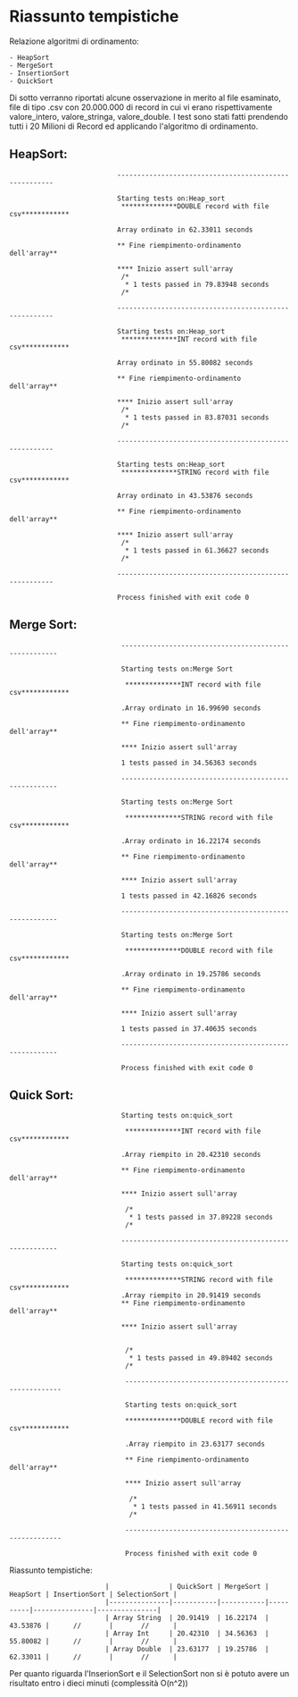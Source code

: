 # Riassunto tempistiche



Relazione algoritmi di ordinamento:

    - HeapSort
    - MergeSort
    - InsertionSort
    - QuickSort

Di sotto verranno riportati alcune osservazione in merito al file esaminato, file di tipo .csv con 20.000.000 di record in cui vi erano
rispettivamente valore_intero, valore_stringa, valore_double. I test sono stati fatti prendendo tutti i 20 Milioni di Record ed applicando
l'algoritmo di ordinamento.

## HeapSort:

                               ------------------------------------------------------

                               Starting tests on:Heap_sort
                                **************DOUBLE record with file csv************

                               Array ordinato in 62.33011 seconds

                               ** Fine riempimento-ordinamento dell'array**

                               **** Inizio assert sull'array
                                /*
                                 * 1 tests passed in 79.83948 seconds
                                /*

                               ------------------------------------------------------

                               Starting tests on:Heap_sort
                                **************INT record with file csv************

                               Array ordinato in 55.80082 seconds

                               ** Fine riempimento-ordinamento dell'array**

                               **** Inizio assert sull'array
                                /*
                                 * 1 tests passed in 83.87031 seconds
                                /*

                               ------------------------------------------------------

                               Starting tests on:Heap_sort
                                **************STRING record with file csv************

                               Array ordinato in 43.53876 seconds

                               ** Fine riempimento-ordinamento dell'array**

                               **** Inizio assert sull'array
                                /*
                                 * 1 tests passed in 61.36627 seconds
                                /*

                               ------------------------------------------------------

                               Process finished with exit code 0


## Merge Sort:
                                ------------------------------------------------------

                                Starting tests on:Merge Sort

                                 **************INT record with file csv************

                                .Array ordinato in 16.99690 seconds

                                ** Fine riempimento-ordinamento dell'array**

                                **** Inizio assert sull'array

                                1 tests passed in 34.56363 seconds

                                ------------------------------------------------------

                                Starting tests on:Merge Sort

                                 **************STRING record with file csv************

                                .Array ordinato in 16.22174 seconds

                                ** Fine riempimento-ordinamento dell'array**

                                **** Inizio assert sull'array

                                1 tests passed in 42.16826 seconds

                                ------------------------------------------------------

                                Starting tests on:Merge Sort

                                 **************DOUBLE record with file csv************

                                .Array ordinato in 19.25786 seconds

                                ** Fine riempimento-ordinamento dell'array**

                                **** Inizio assert sull'array

                                1 tests passed in 37.40635 seconds

                                ------------------------------------------------------

                                Process finished with exit code 0


## Quick Sort:

                                Starting tests on:quick_sort

                                 **************INT record with file csv************

                                .Array riempito in 20.42310 seconds

                                ** Fine riempimento-ordinamento dell'array**

                                **** Inizio assert sull'array

                                 /*
                                  * 1 tests passed in 37.89228 seconds
                                 /*

                                ------------------------------------------------------

                                Starting tests on:quick_sort

                                 **************STRING record with file csv************
                                .Array riempito in 20.91419 seconds
                                ** Fine riempimento-ordinamento dell'array**

                                **** Inizio assert sull'array


                                 /*
                                  * 1 tests passed in 49.89402 seconds
                                 /*

                                 ------------------------------------------------------

                                 Starting tests on:quick_sort

                                 **************DOUBLE record with file csv************

                                 .Array riempito in 23.63177 seconds

                                 ** Fine riempimento-ordinamento dell'array**

                                 **** Inizio assert sull'array

                                  /*
                                   * 1 tests passed in 41.56911 seconds
                                  /*

                                 ------------------------------------------------------

                                 Process finished with exit code 0


Riassunto tempistiche:


                            |               | QuickSort | MergeSort | HeapSort | InsertionSort | SelectionSort |
                            |---------------|-----------|-----------|----------|---------------|---------------|
                            | Array String  | 20.91419  | 16.22174  | 43.53876 |      //       |       //      |
                            | Array Int     | 20.42310  | 34.56363  | 55.80082 |      //       |       //      |
                            | Array Double  | 23.63177  | 19.25786  | 62.33011 |      //       |       //      |


Per quanto riguarda l'InserionSort e il SelectionSort non si è potuto avere un risultato entro i dieci minuti (complessità O(n^2))
